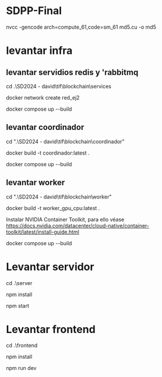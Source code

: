 # SDPP-Final

nvcc -gencode arch=compute_61,code=sm_61 md5.cu -o md5

# levantar infra

## levantar servidios redis y 'rabbitmq

cd .\SD2024 - david\tif\blockchain\services

docker network create red_ej2

docker compose up --build

## levantar coordinador

cd ".\SD2024 - david\tif\blockchain\coordinador"

docker build -t coordinador:latest .

docker compose up --build

## levantar worker

cd ".\SD2024 - david\tif\blockchain\worker"

docker build -t worker_gpu_cpu:latest .

Instalar NVIDIA Container Toolkit, para ello véase https://docs.nvidia.com/datacenter/cloud-native/container-toolkit/latest/install-guide.html

docker compose up --build

# Levantar servidor

cd .\server

npm install

npm start

# Levantar frontend

cd .\frontend

npm install

npm run dev